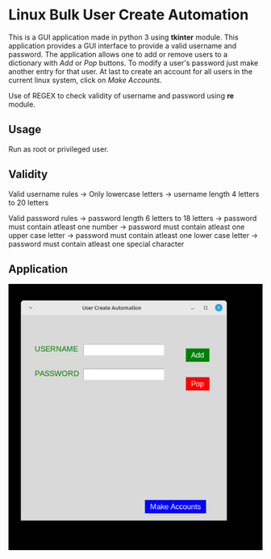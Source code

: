 # Linux Bulk User Create Automation 
This is a GUI application made in python 3 using **tkinter** module. This application provides a GUI interface to provide a valid username and password. The application allows one to add or remove users to a dictionary with *Add* or *Pop* buttons. To modify a user's password just make another entry for that user. At last to create an account for all users in the current linux system, click on *Make Accounts*. 

Use of REGEX to check validity of username and password using **re** module.

## Usage
Run as root or privileged user.

## Validity
Valid username rules
-> Only lowercase letters
-> username length 4 letters to 20 letters

Valid password rules
-> password length 6 letters to 18 letters
-> password must contain atleast one number
-> password must contain atleast one upper case letter
-> password must contain atleast one lower case letter
-> password must contain atleast one special character

## Application

![Application](https://github.com/mohammedfarhannp/AutoUser/blob/master/imgs/ScreenShot.png)

